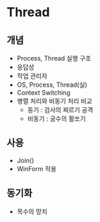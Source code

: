 # Thread
## 개념
- Process, Thread 실행 구조
- 응답성
- 작업 관리자
- OS, Process, Thread(실)
- Context Switching
- 병렬 처리와 비동기 처리 비교
    - 동기 : 검사의 찌르기 공격
    - 비동기 : 궁수의 활쏘기
## 사용
- Join()
- WinForm 적용
## 동기화
- 목수의 망치